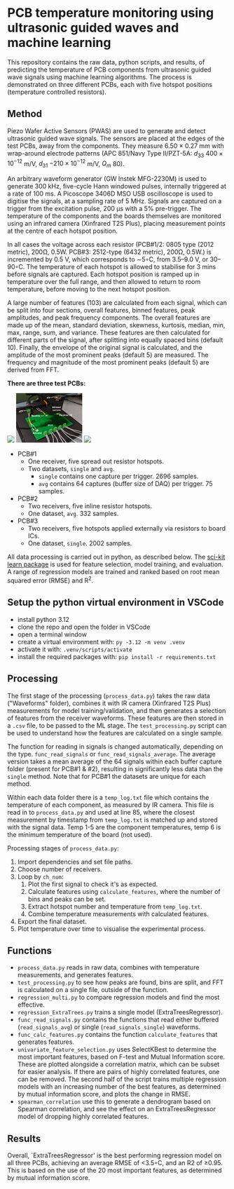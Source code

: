 # PCB temperature monitoring using ultrasonic guided waves and machine learning

This repository contains the raw data, python scripts, and results, of predicting the temperature of PCB components from ultrasonic guided wave signals using machine learning algorithms. The process is demonstrated on three different PCBs, each with five hotspot positions (temperature controlled resistors).

## Method

Piezo Wafer Active Sensors (PWAS) are used to generate and detect ultrasonic guided wave signals. The sensors are placed at the edges of the test PCBs, away from the components. They measure 6.50 × 0.27 mm with wrap-around electrode patterns (APC 851/Navy Type II/PZT-5A: $d_{33}$ $400×10^{−12}$ m/V, $d_{31}$ $-210×10^{−12}$ m/V, $Q_m$ 80).

An arbitrary waveform generator (GW Instek MFG-2230M) is used to generate 300 kHz, five-cycle Hann windowed pulses, internally triggered at a rate of 100 ms. A Picoscope 3406D MSO USB oscilloscope is used to digitise the signals, at a sampling rate of 5 MHz. Signals are captured on a trigger from the excitation pulse, 200 μs with a 5% pre-trigger. The temperature of the components and the boards themselves are monitored using an infrared camera (Xinfrared T2S Plus), placing measurement points at the centre of each hotspot position.

In all cases the voltage across each resistor (PCB#1/2: 0805 type (2012 metric), 200Ω, 0.5W. PCB#3: 2512-type (6432 metric), 200Ω, 0.5W.) is incremented by 0.5 V, which corresponds to ∼5◦C, from 3.5–9.0 V, or 30–90◦C. The temperature of each hotspot is allowed to stabilise for 3 mins before signals are captured. Each hotspot position is ramped up in temperature over the full range, and then allowed to return to room temperature, before moving to the next hotspot position.

A large number of features (103) are calculated from each signal, which can be split into four sections, overall features, binned features, peak amplitudes, and peak frequency components. The overall features are made up of the mean, standard deviation, skewness, kurtosis, median, min, max, range, sum, and variance. These features are then calculated for different parts of the signal, after splitting into equally spaced bins (default 10). Finally, the envelope of the original signal is calculated, and the amplitude of the most prominent peaks (default 5) are measured. The frequency and magnitude of the most prominent peaks (default 5) are derived from FFT.

**There are three test PCBs:**

<img src="Data/PCB%231/PCB1_edit.png" width="30%"> <img src="Data/PCB%232/PCB2_edit.png" width="30%"></img> <img src="Data/PCB%233/PCB3_edit.png" width="30%"></img>

- PCB#1
    - One receiver, five spread out resistor hotspots.
    - Two datasets, `single` and `avg`.
        - `single` contains one capture per trigger. 2696 samples.
        - `avg` contains 64 captures (buffer size of DAQ) per trigger. 75 samples.
- PCB#2
    - Two receivers, five inline resistor hotspots.
    - One dataset, `avg`. 332 samples.
- PCB#3
    - Two receivers, five hotspots applied externally via resistors to board ICs.
    - One dataset, `single`. 2002 samples.

All data processing is carried out in python, as described below. The [sci-kit learn package](https://scikit-learn.org/stable/index.html) is used for feature selection, model training, and evaluation. A range of regression models are trained and ranked based on root mean squared error (RMSE) and R$^2$. 

## Setup the python virtual environment in VSCode

- install python 3.12
- clone the repo and open the folder in VSCode
- open a terminal window
- create a virtual environment with: `py -3.12 -m venv .venv`
- activate it with: `.venv/scripts/activate`
- install the required packages with: `pip install -r requirements.txt`

## Processing

The first stage of the processing (`process_data.py`) takes the raw data ("Waveforms" folder), combines it with IR camera (Xinfrared T2S Plus) measurements for model training/validation, and then generates a selection of features from the receiver waveforms. These features are then stored in a `.csv` file, to be passed to the ML stage. The `test_processing.py` script can be used to understand how the features are calculated on a single sample.

The function for reading in signals is changed automatically, depending on the type. `func_read_signals` or `func_read_signals_average`. The average version takes a mean average of the 64 signals within each buffer capture folder (present for PCB#1 & #2), resulting in significantly less data than the `single` method. Note that for PCB#1 the datasets are unique for each method.

Within each data folder there is a `temp_log.txt` file which contains the temperature of each component, as measured by IR camera. This file is read in to `process_data.py` and used at line 85, where the closest measurement by timestamp from `temp_log.txt` is matched up and stored with the signal data. Temp 1-5 are the component temperatures, temp 6 is the minimum temperature of the board (not used).

Processing stages of `process_data.py`:
1. Import dependencies and set file paths.
2. Choose number of receivers.
3. Loop by `ch_num`:
    1. Plot the first signal to check it's as expected.
    2. Calculate features using `calculate_features`, where the number of bins and peaks can be set.
    3. Extract hotspot number and temperature from `temp_log.txt`.
    4. Combine temperature measurements with calculated features.
4. Export the final dataset.
5. Plot temperature over time to visualise the experimental process.

## Functions

 - `process_data.py` reads in raw data, combines with temperature
   measurements, and generates features. 
 - `test_processing.py` to see how
   peaks are found, bins are split, and FFT is calculated on a single
   file, outside of the function. 
- `regression_multi.py` to compare
   regression models and find the most effective.
- `regression_ExtraTrees.py` trains a single model
   (ExtraTreesRegressor). 
- `func_read_signals.py` contains the functions
   that read either buffered (`read_signals_avg`) or single (`read_signals_single`) waveforms.
- `func_calc_features.py` contains the function `calculate_features` that generates
   features.
- `univariate_feature_selection.py` uses SelectKBest to determine the most important features, based on F-test and Mutual Information score. These are plotted alongside a correlation matrix, which can be subset for easier analysis. If there are pairs of highly correlated features, one can be removed. The second half of the script trains multiple regression models with an increasing number of the best features, as determined by mutual information score, and plots the change in RMSE. 
- `spearman_correlation` use this to generate a dendrogram based on Spearman correlation, and see the effect on an ExtraTreesRegressor model of dropping highly correlated features.

## Results

Overall, `ExtraTreesRegressor' is the best performing regression model on all three PCBs, achieving an average RMSE of <3.5◦C, and an R2 of ≥0.95. This is based on the use of the 20 most important features, as determined by mutual information score.
